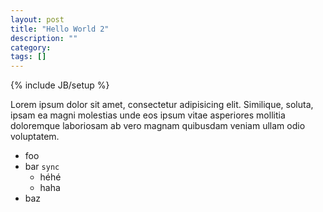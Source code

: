 ```yaml
---
layout: post
title: "Hello World 2"
description: ""
category: 
tags: []
---
```

{% include JB/setup %}

Lorem ipsum dolor sit amet, consectetur adipisicing elit. Similique, soluta, ipsam ea magni molestias unde eos ipsum vitae asperiores mollitia doloremque laboriosam ab vero magnam quibusdam veniam ullam odio voluptatem.

  - foo
  - bar `sync` 
    * héhé
    * haha
  - baz
